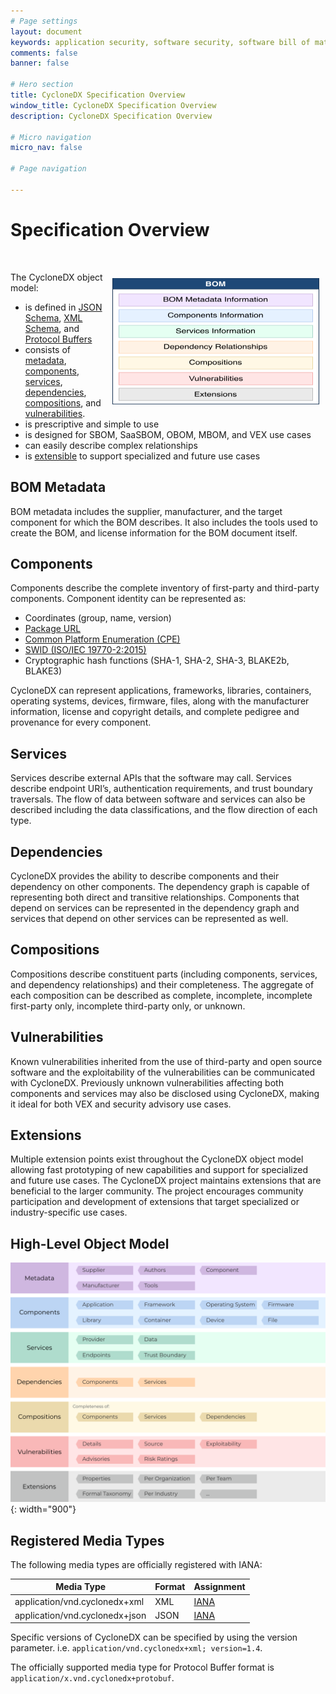 ```yaml
---
# Page settings
layout: document
keywords: application security, software security, software bill of material, SBOM, BOM, open source, supply chain, specification, spdx, license, package url, purl, cpe
comments: false
banner: false

# Hero section
title: CycloneDX Specification Overview
window_title: CycloneDX Specification Overview
description: CycloneDX Specification Overview

# Micro navigation
micro_nav: false

# Page navigation
    
---
```


# Specification Overview

&nbsp;<!-- without this hack, the dropdown menu has issues due to h1 and h2 happening right after each other -->

<img src="/theme/assets/images/high-level-object-model-small.svg" width="331" height="202" alt="CycloneDX Object Model Overview" style="display:block; float:right; margin:10px">

The CycloneDX object model:
* is defined in [JSON Schema](https://github.com/CycloneDX/specification/blob/1.4/schema/bom-1.4.schema.json), [XML Schema](https://github.com/CycloneDX/specification/blob/1.4/schema/bom-1.4.xsd), and [Protocol Buffers](https://github.com/CycloneDX/specification/blob/1.4/schema/bom-1.4.proto)
* consists of [metadata](#bom-metadata), [components](#components), [services](#services), [dependencies](#dependencies), [compositions](#compositions), and [vulnerabilities](#vulnerabilities).
* is prescriptive and simple to use
* is designed for <abbr data-title="Software Bill of Materials">SBOM</abbr>, <abbr data-title="Software-as-a-Service Bill of Materials">SaaSBOM</abbr>, <abbr data-title="Operations Bill of Materials">OBOM</abbr>, <abbr data-title="Manufacturing Bill of Materials">MBOM</abbr>, and <abbr data-title="Vulnerability Exploitability Exchange">VEX</abbr> use cases
* can easily describe complex relationships
* is [extensible](#extensions) to support specialized and future use cases


## BOM Metadata
BOM metadata includes the supplier, manufacturer, and the target component for which the BOM describes. It also includes
the tools used to create the BOM, and license information for the BOM document itself.

## Components
Components describe the complete inventory of first-party and third-party components. Component identity can be represented as:
* Coordinates (group, name, version)
* [Package URL](https://github.com/package-url/purl-spec)
* [Common Platform Enumeration (CPE)](https://nvd.nist.gov/products/cpe)
* [SWID (ISO/IEC 19770-2:2015)](https://www.iso.org/standard/65666.html)
* Cryptographic hash functions (SHA-1, SHA-2, SHA-3, BLAKE2b, BLAKE3)

CycloneDX can represent applications, frameworks, libraries, containers, operating systems, devices, firmware, files, along
with the manufacturer information, license and copyright details, and complete pedigree and provenance for every component.

## Services
Services describe external APIs that the software may call. Services describe endpoint URI’s, authentication requirements, 
and trust boundary traversals. The flow of data between software and services can also be described including the data 
classifications, and the flow direction of each type.

## Dependencies
CycloneDX provides the ability to describe components and their dependency on other components. The dependency graph is 
capable of representing both direct and transitive relationships. Components that depend on services can be represented 
in the dependency graph and services that depend on other services can be represented as well.

## Compositions
Compositions describe constituent parts (including components, services, and dependency relationships) and their 
completeness. The aggregate of each composition can be described as complete, incomplete, incomplete first-party only, 
incomplete third-party only, or unknown.

## Vulnerabilities
Known vulnerabilities inherited from the use of third-party and open source software and the exploitability of the vulnerabilities
can be communicated with CycloneDX. Previously unknown vulnerabilities affecting both components and services may also be disclosed
using CycloneDX, making it ideal for both VEX and security advisory use cases.

## Extensions
Multiple extension points exist throughout the CycloneDX object model allowing fast prototyping of new capabilities
and support for specialized and future use cases. The CycloneDX project maintains extensions that are beneficial to
the larger community. The project encourages community participation and development of extensions that target 
specialized or industry-specific use cases.

## High-Level Object Model

![CycloneDX Object Model Swimlane](../../theme/assets/images/CycloneDX-Object-Model-Swimlane.svg){: width="900"}

## Registered Media Types

The following media types are officially registered with IANA:

| Media Type | Format | Assignment |
| ------- | --------- | --------- |
| application/vnd.cyclonedx+xml | XML | [IANA](https://www.iana.org/assignments/media-types/application/vnd.cyclonedx+xml) |
| application/vnd.cyclonedx+json | JSON | [IANA](https://www.iana.org/assignments/media-types/application/vnd.cyclonedx+json) |

Specific versions of CycloneDX can be specified by using the version parameter. i.e. `application/vnd.cyclonedx+xml; version=1.4`.

The officially supported media type for Protocol Buffer format is `application/x.vnd.cyclonedx+protobuf`.
